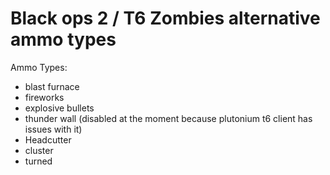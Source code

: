 # Black ops 2 / T6 Zombies alternative ammo types

Ammo Types:

- blast furnace
- fireworks
- explosive bullets
- thunder wall (disabled at the moment because plutonium t6 client has issues with it)
- Headcutter
- cluster
- turned
